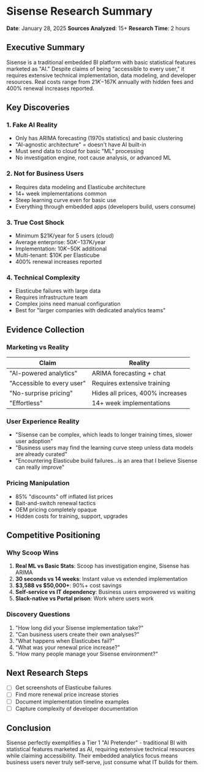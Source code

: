 # Sisense Research Summary
**Date**: January 28, 2025
**Sources Analyzed**: 15+
**Research Time**: 2 hours

## Executive Summary
Sisense is a traditional embedded BI platform with basic statistical features marketed as "AI." Despite claims of being "accessible to every user," it requires extensive technical implementation, data modeling, and developer resources. Real costs range from $21K-$167K annually with hidden fees and 400% renewal increases reported.

## Key Discoveries

### 1. Fake AI Reality
- Only has ARIMA forecasting (1970s statistics) and basic clustering
- "AI-agnostic architecture" = doesn't have AI built-in
- Must send data to cloud for basic "ML" processing
- No investigation engine, root cause analysis, or advanced ML

### 2. Not for Business Users
- Requires data modeling and Elasticube architecture
- 14+ week implementations common
- Steep learning curve even for basic use
- Everything through embedded apps (developers build, users consume)

### 3. True Cost Shock
- Minimum $21K/year for 5 users (cloud)
- Average enterprise: $50K-$137K/year
- Implementation: $10K-$50K additional
- Multi-tenant: $10K per Elasticube
- 400% renewal increases reported

### 4. Technical Complexity
- Elasticube failures with large data
- Requires infrastructure team
- Complex joins need manual configuration
- Best for "larger companies with dedicated analytics teams"

## Evidence Collection

### Marketing vs Reality
| Claim | Reality |
|-------|---------|
| "AI-powered analytics" | ARIMA forecasting + chat |
| "Accessible to every user" | Requires extensive training |
| "No-surprise pricing" | Hides all prices, 400% increases |
| "Effortless" | 14+ week implementations |

### User Experience Reality
- "Sisense can be complex, which leads to longer training times, slower user adoption"
- "Business users may find the learning curve steep unless data models are already curated"
- "Encountering Elasticube build failures...is an area that I believe Sisense can really improve"

### Pricing Manipulation
- 85% "discounts" off inflated list prices
- Bait-and-switch renewal tactics
- OEM pricing completely opaque
- Hidden costs for training, support, upgrades

## Competitive Positioning

### Why Scoop Wins
1. **Real ML vs Basic Stats**: Scoop has investigation engine, Sisense has ARIMA
2. **30 seconds vs 14 weeks**: Instant value vs extended implementation
3. **$3,588 vs $50,000+**: 90%+ cost savings
4. **Self-service vs IT dependency**: Business users empowered vs waiting
5. **Slack-native vs Portal prison**: Work where users work

### Discovery Questions
1. "How long did your Sisense implementation take?"
2. "Can business users create their own analyses?"
3. "What happens when Elasticubes fail?"
4. "What was your renewal price increase?"
5. "How many people manage your Sisense environment?"

## Next Research Steps
- [ ] Get screenshots of Elasticube failures
- [ ] Find more renewal price increase stories
- [ ] Document implementation timeline examples
- [ ] Capture complexity of developer documentation

## Conclusion
Sisense perfectly exemplifies a Tier 1 "AI Pretender" - traditional BI with statistical features marketed as AI, requiring extensive technical resources while claiming accessibility. Their embedded analytics focus means business users never truly self-serve, just consume what IT builds for them.